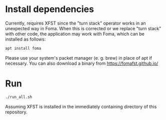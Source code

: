 # Install dependencies
Currently, requires XFST since the "turn stack" operator works in an unexpected way in Foma.
When this is corrected or we replace "turn stack" with other code,
the application may work with Foma, which can be installed as follows:
```bash
apt install foma
```
Please use your system's packet manager (e. g. brew) in place of apt if necessary.
You can also download a binary from https://fomafst.github.io/
# Run
```bash
./run_all.sh
```
Assuming XFST is installed in the immediately containing directory of this repository.
